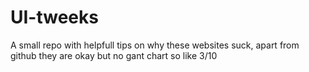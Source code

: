 # UI-tweeks
A small repo with helpfull tips on why these websites suck, apart from github they are okay
but no gant chart so like 3/10
